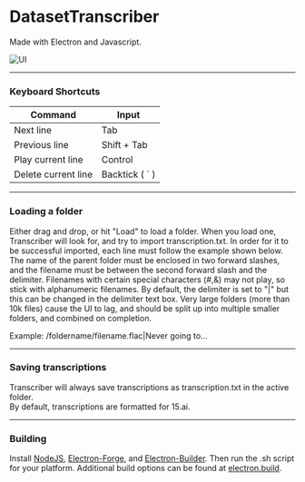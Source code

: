# DatasetTranscriber

Made with Electron and Javascript. 

![UI](https://user-images.githubusercontent.com/33820904/143992060-e2b190c9-d3e1-4959-b558-83b714560bb1.png)

---
### Keyboard Shortcuts

| Command             | Input           |
| ------------------- | --------------- |
| Next line           | Tab             |
| Previous line       | Shift + Tab     |
| Play current line   | Control         |
| Delete current line | Backtick ( \` ) |

---
### Loading a folder

Either drag and drop, or hit "Load" to load a folder. When you load one, Transcriber will look for, and try to import transcription.txt.
In order for it to be successful imported, each line must follow the example shown below.
The name of the parent folder must be enclosed in two forward slashes, and the filename must be between the second forward slash and the delimiter.
Filenames with certain special characters (#,&) may not play, so stick with alphanumeric filenames.
By default, the delimiter is set to "|" but this can be changed in the delimiter text box.
Very large folders (more than 10k files) cause the UI to lag, and should be split up into multiple smaller folders, and combined on completion.

Example: /foldername/filename.flac|Never going to...  

---
### Saving transcriptions

Transcriber will always save transcriptions as transcription.txt in the active folder.\
By default, transcriptions are formatted for 15.ai.

---
### Building
Install [NodeJS](https://nodejs.org/en/download/), [Electron-Forge](https://github.com/electron-userland/electron-forge), and [Electron-Builder](https://www.npmjs.com/package/electron-builder). Then run the .sh script for your platform. Additional build options can be found at [electron.build](https://www.electron.build/).
